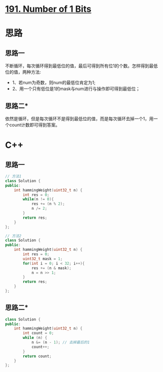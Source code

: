 # [191. Number of 1 Bits](https://leetcode.com/problems/number-of-1-bits/description/)
# 思路
## 思路一
不断循环，每次循环得到最低位的值，最后可得到所有位1的个数。怎样得到最低位的值，两种方法:
* 1、若num为奇数，则num的最低位肯定为1; 
* 2、用一个只有低位是1的mask与num进行与操作即可得到最低位；
## 思路二*
依然是循环，但是每次循环不是得到最低位的值，而是每次循环去掉一个1，用一个count计数即可得到答案。
# C++
## 思路一
``` C++
// 方法1
class Solution {
public:
    int hammingWeight(uint32_t n) {
        int res = 0;
        while(n != 0){
            res += (n % 2);
            n /= 2;
        }
        return res;
    }
};

// 方法2
class Solution {
public:
    int hammingWeight(uint32_t n) {
        int res = 0;
        uint32_t mask = 1;
        for(int i = 0; i < 32; i++){
            res += (n & mask);
            n = n >> 1;
        }
        return res;
    }
};
```
## 思路二*
``` C++
class Solution {
public:
    int hammingWeight(uint32_t n) {
        int count = 0;
        while (n) {
            n &= (n - 1); // 去掉最后的1
            count++;
        }
        return count;
    }
};
```
